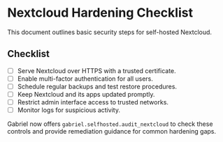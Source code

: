 # Nextcloud Hardening Checklist

This document outlines basic security steps for self-hosted Nextcloud.

## Checklist

- [ ] Serve Nextcloud over HTTPS with a trusted certificate.
- [ ] Enable multi-factor authentication for all users.
- [ ] Schedule regular backups and test restore procedures.
- [ ] Keep Nextcloud and its apps updated promptly.
- [ ] Restrict admin interface access to trusted networks.
- [ ] Monitor logs for suspicious activity.

Gabriel now offers `gabriel.selfhosted.audit_nextcloud` to check these controls and provide
remediation guidance for common hardening gaps.

